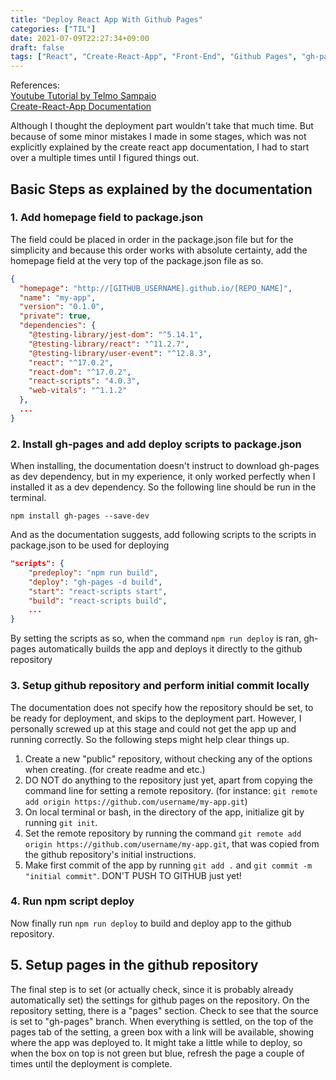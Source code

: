 ```yaml
---
title: "Deploy React App With Github Pages"
categories: ["TIL"]
date: 2021-07-09T22:27:34+09:00
draft: false
tags: ["React", "Create-React-App", "Front-End", "Github Pages", "gh-pages", "Deployment"]
---
```

References:<br>
[Youtube Tutorial by Telmo Sampaio](https://youtu.be/F8s4Ng-re0E)
<br>
[Create-React-App Documentation](https://create-react-app.dev/docs/deployment/#github-pages)

Although I thought the deployment part wouldn't take that much time. But because of some minor mistakes I made in some stages, which was not explicitly explained by the create react app documentation, I had to start over a multiple times until I figured things out.

## Basic Steps as explained by the documentation

### 1. Add homepage field to package.json
The field could be placed in order in the package.json file but for the simplicity and because this order works with absolute certainty, add the homepage field at the very top of the package.json file as so.
```JSON
{
  "homepage": "http://[GITHUB_USERNAME].github.io/[REPO_NAME]",
  "name": "my-app",
  "version": "0.1.0",
  "private": true,
  "dependencies": {
    "@testing-library/jest-dom": "^5.14.1",
    "@testing-library/react": "^11.2.7",
    "@testing-library/user-event": "^12.8.3",
    "react": "^17.0.2",
    "react-dom": "^17.0.2",
    "react-scripts": "4.0.3",
    "web-vitals": "^1.1.2"
  },
  ...
}
```

### 2. Install gh-pages and add deploy scripts to package.json
When installing, the documentation doesn't instruct to download gh-pages as dev dependency, but in my experience, it only worked perfectly when I installed it as a dev dependency. So the following line should be run in the terminal.

```
npm install gh-pages --save-dev
```

And as the documentation suggests, add following scripts to the scripts in package.json to be used for deploying

```JSON
"scripts": {
    "predeploy": "npm run build",
    "deploy": "gh-pages -d build",
    "start": "react-scripts start",
    "build": "react-scripts build",
    ...
}
```

By setting the scripts as so, when the command `npm run deploy` is ran, gh-pages automatically builds the app and deploys it directly to the github repository

### 3. Setup github repository and perform initial commit locally
The documentation does not specify how the repository should be set, to be ready for deployment, and skips to the deployment part. However, I personally screwed up at this stage and could not get the app up and running correctly. So the following steps might help clear things up.

1. Create a new "public" repository, without checking any of the options when creating. (for create readme and etc.)
2. DO NOT do anything to the repository just yet, apart from copying the command line for setting a remote repository. (for instance: `git remote add origin https://github.com/username/my-app.git`)
3. On local terminal or bash, in the directory of the app, initialize git by running `git init`.
4. Set the remote repository by running the command `git remote add origin https://github.com/username/my-app.git`, that was copied from the github repository's initial instructions.
5. Make first commit of the app by running `git add .` and `git commit -m "initial commit"`. DON'T PUSH TO GITHUB just yet!

### 4. Run npm script deploy
Now finally run `npm run deploy` to build and deploy app to the github repository.

## 5. Setup pages in the github repository
The final step is to set (or actually check, since it is probably already automatically set) the settings for github pages on the repository.
On the repository setting, there is a "pages" section. Check to see that the source is set to "gh-pages" branch. When everything is settled, on the top of the pages tab of the setting, a green box with a link will be available, showing where the app was deployed to. It might take a little while to deploy, so when the box on top is not green but blue, refresh the page a couple of times until the deployment is complete.

